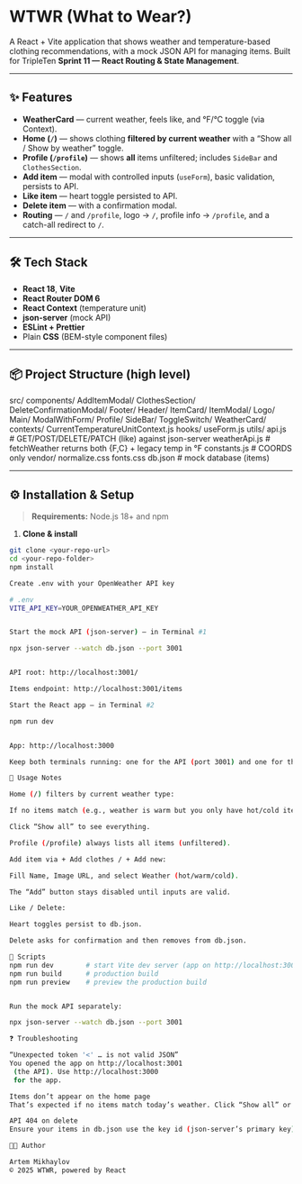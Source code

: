 # WTWR (What to Wear?)

A React + Vite application that shows weather and temperature-based clothing recommendations, with a mock JSON API for managing items. Built for TripleTen **Sprint 11 — React Routing & State Management**.

---

## ✨ Features

- **WeatherCard** — current weather, feels like, and °F/°C toggle (via Context).
- **Home (`/`)** — shows clothing **filtered by current weather** with a “Show all / Show by weather” toggle.
- **Profile (`/profile`)** — shows **all** items unfiltered; includes `SideBar` and `ClothesSection`.
- **Add item** — modal with controlled inputs (`useForm`), basic validation, persists to API.
- **Like item** — heart toggle persisted to API.
- **Delete item** — with a confirmation modal.
- **Routing** — `/` and `/profile`, logo → `/`, profile info → `/profile`, and a catch-all redirect to `/`.

---

## 🛠 Tech Stack

- **React 18**, **Vite**
- **React Router DOM 6**
- **React Context** (temperature unit)
- **json-server** (mock API)
- **ESLint + Prettier**
- Plain **CSS** (BEM-style component files)

---

## 📦 Project Structure (high level)

src/
components/
AddItemModal/
ClothesSection/
DeleteConfirmationModal/
Footer/
Header/
ItemCard/
ItemModal/
Logo/
Main/
ModalWithForm/
Profile/
SideBar/
ToggleSwitch/
WeatherCard/
contexts/
CurrentTemperatureUnitContext.js
hooks/
useForm.js
utils/
api.js # GET/POST/DELETE/PATCH (like) against json-server
weatherApi.js # fetchWeather returns both {F,C} + legacy temp in °F
constants.js # COORDS only
vendor/
normalize.css
fonts.css
db.json # mock database (items)


---

## ⚙️ Installation & Setup

> **Requirements:** Node.js 18+ and npm

1) **Clone & install**
```bash
git clone <your-repo-url>
cd <your-repo-folder>
npm install

Create .env with your OpenWeather API key

# .env
VITE_API_KEY=YOUR_OPENWEATHER_API_KEY


Start the mock API (json-server) — in Terminal #1

npx json-server --watch db.json --port 3001


API root: http://localhost:3001/

Items endpoint: http://localhost:3001/items

Start the React app — in Terminal #2

npm run dev


App: http://localhost:3000

Keep both terminals running: one for the API (port 3001) and one for the app (port 3000).

🧪 Usage Notes

Home (/) filters by current weather type:

If no items match (e.g., weather is warm but you only have hot/cold items), you’ll see “No items for this weather.”

Click “Show all” to see everything.

Profile (/profile) always lists all items (unfiltered).

Add item via + Add clothes / + Add new:

Fill Name, Image URL, and select Weather (hot/warm/cold).

The “Add” button stays disabled until inputs are valid.

Like / Delete:

Heart toggles persist to db.json.

Delete asks for confirmation and then removes from db.json.

🔧 Scripts
npm run dev        # start Vite dev server (app on http://localhost:3000)
npm run build      # production build
npm run preview    # preview the production build


Run the mock API separately:

npx json-server --watch db.json --port 3001

❓ Troubleshooting

“Unexpected token '<' … is not valid JSON”
You opened the app on http://localhost:3001
 (the API). Use http://localhost:3000
 for the app.

Items don’t appear on the home page
That’s expected if no items match today’s weather. Click “Show all” or add a matching item (e.g., “warm”).

API 404 on delete
Ensure your items in db.json use the key id (json-server’s primary key). The app normalizes to _id internally.

🧑‍💻 Author

Artem Mikhaylov
© 2025 WTWR, powered by React